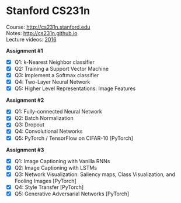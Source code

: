 # Stanford CS231n
Course: http://cs231n.stanford.edu  
Notes: http://cs231n.github.io  
Lecture videos: [2016](https://www.youtube.com/playlist?list=PLkt2uSq6rBVctENoVBg1TpCC7OQi31AlC)  

**Assignment #1**
- [x] Q1: k-Nearest Neighbor classifier
- [x] Q2: Training a Support Vector Machine
- [x] Q3: Implement a Softmax classifier
- [x] Q4: Two-Layer Neural Network
- [x] Q5: Higher Level Representations: Image Features

**Assignment #2**
- [x] Q1: Fully-connected Neural Network
- [x] Q2: Batch Normalization
- [x] Q3: Dropout
- [x] Q4: Convolutional Networks
- [x] Q5: PyTorch / TensorFlow on CIFAR-10 [PyTorch]

**Assignment #3**
- [x] Q1: Image Captioning with Vanilla RNNs
- [x] Q2: Image Captioning with LSTMs 
- [x] Q3: Network Visualization: Saliency maps, Class Visualization, and Fooling Images [PyTorch]
- [x] Q4: Style Transfer [PyTorch]
- [x] Q5: Generative Adversarial Networks [PyTorch]
